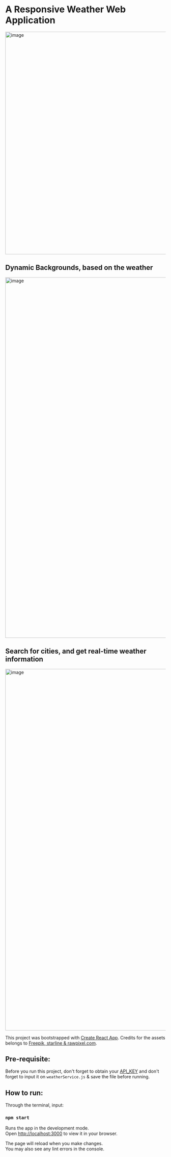 # A Responsive Weather Web Application
<img width="697" alt="image" src="https://github.com/kymyr/weather-app-js/assets/62489380/af36fe80-9838-4e7c-9884-52a8a8805863">

## Dynamic Backgrounds, based on the weather
<img width="1129" alt="image" src="https://github.com/kymyr/weather-app-js/assets/62489380/4ca363d3-eb0b-42ae-8785-4c3db24bd18c">

## Search for cities, and get real-time weather information
<img width="1132" alt="image" src="https://github.com/kymyr/weather-app-js/assets/62489380/88077e77-cee4-4213-b64a-d618c69b0dcf">

This project was bootstrapped with [Create React App](https://github.com/facebook/create-react-app). Credits for the assets belongs to [Freepik, starline & rawpixel.com](https://www.freepik.com).

## Pre-requisite:

Before you run this project, don't forget to obtain your [API_KEY](https://openweathermap.org/api) and don't forget to input it on `weatherService.js` & save the file before running.

## How to run:

Through the terminal, input:

### `npm start`

Runs the app in the development mode.\
Open [http://localhost:3000](http://localhost:3000) to view it in your browser.

The page will reload when you make changes.\
You may also see any lint errors in the console.

